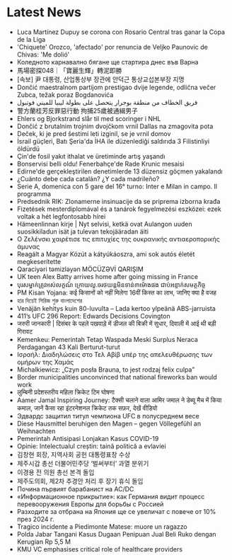 # Latest News
-  Luca Martínez Dupuy se corona con Rosario Central tras ganar la Copa de la Liga
-  'Chiquete' Orozco, 'afectado' por renuncia de Veljko Paunovic de Chivas: 'Me dolió'
-  Коледното карнавално бягане ще стартира днес във Варна
-  馬場密探048｜「寶麗生輝」轉泥即勝
-  [속보] 尹 대통령, 산업통상부 장관에 안덕근 통상교섭본부장 지명
-  Dončić maestralnom partijom prestigao dvije legende, odlična večer Zubca, težak poraz Bogdanovića
-  فريق الخطاف من منطقة بوجرار يتحصل على بطولة ليبيا للميني فوتبول
-  警方蘭桂芳反罪惡行動 拘捕25歲被通緝男子
-  Ehlers og Bjorkstrand slår til med scoringer i NHL
-  Dončić z brutalnim trojnim dvojčkom vrnil Dallas na zmagovita pota
-  Deček, ki je pred šestimi leti izginil, se je vrnil domov
-  İsrail güçleri, Batı Şeria'da İHA ile düzenlediği saldırıda 3 Filistinliyi öldürdü
-  Çin'de fosil yakıt ithalat ve üretiminde artış yaşandı
-  Bonservisi belli oldu! Fenerbahçe'de Rade Krunic mesaisi
-  Edirne'de gerçekleştirilen denetimlerde 13 düzensiz göçmen yakalandı
-  ¿Cuánto debe cada catalán? ¿Y cada madrileño?
-  Serie A, domenica con 5 gare del 16° turno: Inter e Milan in campo. Il programma
-  Predsednik RIK: Zlonamerne insinuacije da se priprema izborna krađa
-  Fizetések mesterdiplomával és a tanárok fegyelmezési eszközei: ezek voltak a hét legfontosabb hírei
-  Hämeenlinnan kirje | Nyt selvisi, ketkä ovat Aulangon uuden suosikkiladun isät ja tulevan tekojääradan äiti
-  Ο Ζελένσκι χαιρέτισε τις επιτυχίες της ουκρανικής αντιαεροπορικής άμυνας
-  Reagált a Magyar Közút a kátyúkáoszra, ami sok autós életét megkeserítette
-  Qaraciyəri təmizləyən MÖCÜZƏVİ QARIŞIM
-  UK teen Alex Batty arrives home after going missing in France
-  បុរស​ម្នាក់​ត្រូវ​អស់លក្ខណ៍ ក្រោយ​លួ​.​ច​រថយន្ត​មិន​ទាន់​៣​ម៉ោង​ផង ជាប់អន្ទាក់​សមត្ថកិច្ច
-  PM Kisan Yojana: कई किसानों को नहीं मिलेगा 16वीं किस्त का लाभ, जानिए क्या है वजह
-  হার দিয়েই সিরিজ শুরু বাংলাদেশের
-  Venäjän kehitys kuin 80-luvulta – Lada kertoo ylpeänä ABS-jarruista
-  411’s UFC 296 Report: Edwards Decisions Covington
-  जरुरी जानकारी | दिसंबर के पहले पखवाड़े में डीजल की बिक्री में सुधार, दिवाली में आई थी बड़ी गिरावट
-  Kemenkeu: Pemerintah Tetap Waspada Meski Surplus Neraca Perdagangan 43 Kali Berturut-turut
-  Ισραήλ: Διαδηλώσεις στο Τελ Αβίβ υπέρ της απελευθέρωσης των ομήρων της Χαμάς
-  Michalkiewicz: „Czyn posła Brauna, to jest rodzaj felix culpa”
-  Border municipalities unconvinced that national fireworks ban would work
-  लुम्बिनी प्रदेशस्तरीय महिला क्रिकेट टिम घोषणा
-  Aamer Jamal Inspiring Journey: टैक्सी चलाने वाला आमिर जमाल ने डेब्यू मैच में किया कमाल, जानें कैसा रहा इंटरनेशनल क्रिकेट तक सफ़र, देखें वीडियो
-  Эдвардс защитил титул чемпиона UFC в полусреднем весе
-  Diese Hausmittel beruhigen den Magen – gegen Völlegefühl an Weihnachten
-  Pemerintah Antisipasi Lonjakan Kasus COVID-19
-  Opinie: Intelectualul creștin: taină politică a evlaviei
-  김창현 회장, 지역사회 공헌 대통령표창 수상
-  제주시갑 총선 더불어민주당 ‘벌써부터’ 과열 분위기
-  이경용 전 의원 총선 본격 돌입
-  제주도의회, 제2차 추경안 처리 후 장기 휴식 돌입
-  Почина първият барабанист на AC/DC
-  «Информационное прикрытие»: как Германия видит процесс перевооружения Европы для борьбы с Россией
-  Разходите за отбрана на Япония ще се увеличат с повече от 10% през 2024 г.
-  Tragico incidente a Piedimonte Matese: muore un ragazzo
-  Polda Jabar Tangani Kasus Dugaan Penipuan Jual Beli Ruko dengan Kerugian Rp 5,5 M
-  KMU VC emphasises critical role of healthcare providers
